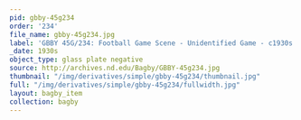 ```yaml
---
pid: gbby-45g234
order: '234'
file_name: gbby-45g234.jpg
label: 'GBBY 45G/234: Football Game Scene - Unidentified Game - c1930s'
_date: 1930s
object_type: glass plate negative
source: http://archives.nd.edu/Bagby/GBBY-45g234.jpg
thumbnail: "/img/derivatives/simple/gbby-45g234/thumbnail.jpg"
full: "/img/derivatives/simple/gbby-45g234/fullwidth.jpg"
layout: bagby_item
collection: bagby
---
```

